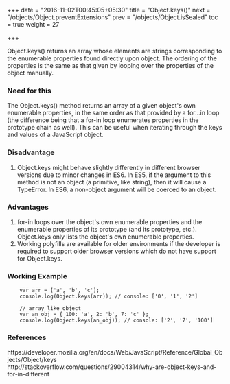 +++
date = "2016-11-02T00:45:05+05:30"
title = "Object.keys()"
next = "/objects/Object.preventExtensions"
prev = "/objects/Object.isSealed"
toc = true
weight = 27

+++

Object.keys() returns an array whose elements are strings corresponding to the enumerable properties found directly upon object. The ordering of the properties is the same as that given by looping over the properties of the object manually.

<h3>Need for this</h3>
The Object.keys() method returns an array of a given object's own enumerable properties, in the same order as that provided by a for...in loop (the difference being that a for-in loop enumerates properties in the prototype chain as well). This can be useful when iterating through the keys and values of a JavaScript object.

<h3>Disadvantage</h3>
<ol>
  <li>Object.keys might behave slightly differently in different browser versions due to minor changes in ES6. In ES5, if the argument to this method is not an object (a primitive, like string), then it will cause a TypeError. In ES6, a non-object argument will be coerced to an object.</li>
</ol>

<h3>Advantages</h3>
<ol>
  <li>for-in loops over the object's own enumerable properties and the enumerable properties of its prototype (and its prototype, etc.). Object.keys only lists the object's own enumerable properties.</li>
	<li>Working polyfills are available for older environments if the developer is required to support older browser versions which do not have support for Object.keys.</li>
</ol>

<h3>Working Example</h3>

		var arr = ['a', 'b', 'c'];
		console.log(Object.keys(arr)); // console: ['0', '1', '2']

		// array like object
		var an_obj = { 100: 'a', 2: 'b', 7: 'c' };
		console.log(Object.keys(an_obj)); // console: ['2', '7', '100']

<h3>References</h3>
https://developer.mozilla.org/en/docs/Web/JavaScript/Reference/Global_Objects/Object/keys
<br>
http://stackoverflow.com/questions/29004314/why-are-object-keys-and-for-in-different
